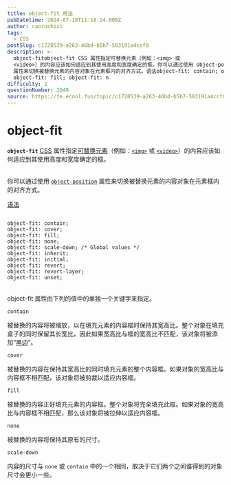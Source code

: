 ```yaml
---
title: object-fit 用法
pubDatetime: 2024-07-18T11:18:24.000Z
author: caorushizi
tags:
  - CSS
postSlug: c1728539-a263-46bd-b5b7-583191a4ccf8
description: >-
  object-fitobject-fit CSS 属性指定可替换元素（例如：<img> 或
  <video>）的内容应该如何适应到其使用高度和宽度确定的框。你可以通过使用 object-position
  属性来切换被替换元素的内容对象在元素框内的对齐方式。语法object-fit: contain; object-fit: cover;
  object-fit: fill; object-fit: n
difficulty: 2
questionNumber: 2049
source: https://fe.ecool.fun/topic/c1728539-a263-46bd-b5b7-583191a4ccf8
---
```


<h1>object-fit</h1><p><strong><code>object-fit</code></strong> <u><a href="https://developer.mozilla.org/zh-CN/docs/Web/CSS">CSS</a></u> 属性指定<u><a href="https://developer.mozilla.org/zh-CN/docs/Web/CSS/Replaced_element">可替换元素</a></u>（例如：<code><u><a href="https://developer.mozilla.org/zh-CN/docs/Web/HTML/Element/img">&lt;img&gt;</a></u></code> 或 <code><u><a href="https://developer.mozilla.org/zh-CN/docs/Web/HTML/Element/video">&lt;video&gt;</a></u></code>）的内容应该如何适应到其使用高度和宽度确定的框。</p><p><br/>你可以通过使用 <code><u><a href="https://developer.mozilla.org/zh-CN/docs/Web/CSS/object-position">object-position</a></u></code> 属性来切换被替换元素的内容对象在元素框内的对齐方式。</p><p></p><p><a href="https://developer.mozilla.org/zh-CN/docs/Web/CSS/object-fit#%E8%AF%AD%E6%B3%95">语法</a></p><pre><code><br/>object-fit: contain; <br/>object-fit: cover; <br/>object-fit: fill; <br/>object-fit: none; <br/>object-fit: scale-down; /* Global values */ <br/>object-fit: inherit; <br/>object-fit: initial; <br/>object-fit: revert; <br/>object-fit: revert-layer; <br/>object-fit: unset; </code></pre><p></p><p><br/>object-fit 属性由下列的值中的单独一个关键字来指定。</p><p></p><p><code>contain</code></p><p>被替换的内容将被缩放，以在填充元素的内容框时保持其宽高比。整个对象在填充盒子的同时保留其长宽比，因此如果宽高比与框的宽高比不匹配，该对象将被添加“<u><a href="https://zh.wikipedia.org/wiki/%E9%BB%91%E9%82%8A" target="_blank" class="external">黑边</a></u>”。</p><p><code>cover</code></p><p>被替换的内容在保持其宽高比的同时填充元素的整个内容框。如果对象的宽高比与内容框不相匹配，该对象将被剪裁以适应内容框。</p><p><code>fill</code></p><p>被替换的内容正好填充元素的内容框。整个对象将完全填充此框。如果对象的宽高比与内容框不相匹配，那么该对象将被拉伸以适应内容框。</p><p><code>none</code></p><p>被替换的内容将保持其原有的尺寸。</p><p><code>scale-down</code></p><p>内容的尺寸与 <code>none</code> 或 <code>contain</code> 中的一个相同，取决于它们两个之间谁得到的对象尺寸会更小一些。</p><p></p><p></p>
